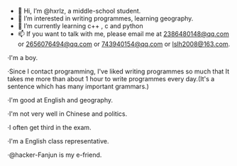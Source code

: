 - 👋 Hi, I’m @hxrlz, a middle-school student.
- 👀 I’m interested in writing programmes, learning geography.
- 🌱 I’m currently learning c++ , c and python
- 📫 If you want to talk with me, please email me at 2386480148@qq.com or 2656076494@qq.com or 743940154@qq.com or lslh2008@163.com.

·I'm a boy.

·Since I contact programming, I've liked writing programmes so much that It takes me more than about 1 hour to write programmes every day.(It's a sentence which has many important grammars.)

·I'm good at English and geography.

·I'm not very well in Chinese and politics.

·I often get third in the exam.

·I'm a English class representative.

·@hacker-Fanjun is my e-friend.

<!---
hxrlz/hxrlz is a ✨ special ✨ repository because its `README.md` (this file) appears on your GitHub profile.
You can click the Preview link to take a look at your changes.
--->
